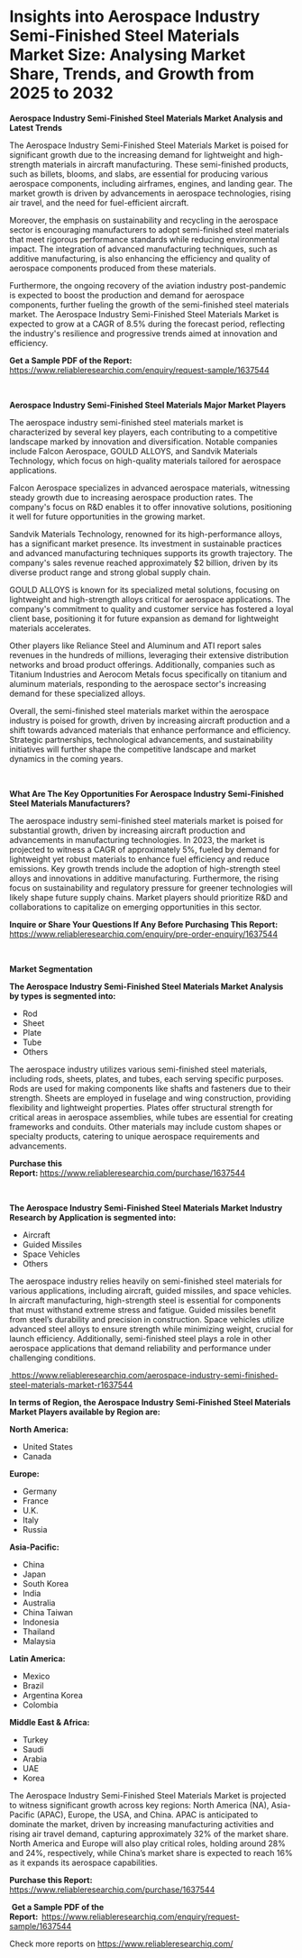 <p><h1>Insights into Aerospace Industry Semi-Finished Steel Materials Market Size: Analysing Market Share, Trends, and Growth from 2025 to 2032</h1></p><p><strong>Aerospace Industry Semi-Finished Steel Materials Market Analysis and Latest Trends</strong></p>
<p><p>The Aerospace Industry Semi-Finished Steel Materials Market is poised for significant growth due to the increasing demand for lightweight and high-strength materials in aircraft manufacturing. These semi-finished products, such as billets, blooms, and slabs, are essential for producing various aerospace components, including airframes, engines, and landing gear. The market growth is driven by advancements in aerospace technologies, rising air travel, and the need for fuel-efficient aircraft.</p><p>Moreover, the emphasis on sustainability and recycling in the aerospace sector is encouraging manufacturers to adopt semi-finished steel materials that meet rigorous performance standards while reducing environmental impact. The integration of advanced manufacturing techniques, such as additive manufacturing, is also enhancing the efficiency and quality of aerospace components produced from these materials.</p><p>Furthermore, the ongoing recovery of the aviation industry post-pandemic is expected to boost the production and demand for aerospace components, further fueling the growth of the semi-finished steel materials market. The Aerospace Industry Semi-Finished Steel Materials Market is expected to grow at a CAGR of 8.5% during the forecast period, reflecting the industry's resilience and progressive trends aimed at innovation and efficiency.</p></p>
<p><strong>Get a Sample PDF of the Report:&nbsp;</strong> <a href="https://www.reliableresearchiq.com/enquiry/request-sample/1637544?utm_campaign=3180&utm_medium=2&utm_source=Github&utm_content=ia&utm_term=23032025&utm_id=aerospace-industry-semi-finished-steel-materials">https://www.reliableresearchiq.com/enquiry/request-sample/1637544</a></p>
<p>&nbsp;</p>
<p><strong>Aerospace Industry Semi-Finished Steel Materials Major Market Players</strong></p>
<p><p>The aerospace industry semi-finished steel materials market is characterized by several key players, each contributing to a competitive landscape marked by innovation and diversification. Notable companies include Falcon Aerospace, GOULD ALLOYS, and Sandvik Materials Technology, which focus on high-quality materials tailored for aerospace applications.</p><p>Falcon Aerospace specializes in advanced aerospace materials, witnessing steady growth due to increasing aerospace production rates. The company's focus on R&D enables it to offer innovative solutions, positioning it well for future opportunities in the growing market.</p><p>Sandvik Materials Technology, renowned for its high-performance alloys, has a significant market presence. Its investment in sustainable practices and advanced manufacturing techniques supports its growth trajectory. The company's sales revenue reached approximately $2 billion, driven by its diverse product range and strong global supply chain.</p><p>GOULD ALLOYS is known for its specialized metal solutions, focusing on lightweight and high-strength alloys critical for aerospace applications. The company's commitment to quality and customer service has fostered a loyal client base, positioning it for future expansion as demand for lightweight materials accelerates.</p><p>Other players like Reliance Steel and Aluminum and ATI report sales revenues in the hundreds of millions, leveraging their extensive distribution networks and broad product offerings. Additionally, companies such as Titanium Industries and Aerocom Metals focus specifically on titanium and aluminum materials, responding to the aerospace sector's increasing demand for these specialized alloys.</p><p>Overall, the semi-finished steel materials market within the aerospace industry is poised for growth, driven by increasing aircraft production and a shift towards advanced materials that enhance performance and efficiency. Strategic partnerships, technological advancements, and sustainability initiatives will further shape the competitive landscape and market dynamics in the coming years.</p></p>
<p>&nbsp;</p>
<p><strong>What Are The Key Opportunities For Aerospace Industry Semi-Finished Steel Materials Manufacturers?</strong></p>
<p><p>The aerospace industry semi-finished steel materials market is poised for substantial growth, driven by increasing aircraft production and advancements in manufacturing technologies. In 2023, the market is projected to witness a CAGR of approximately 5%, fueled by demand for lightweight yet robust materials to enhance fuel efficiency and reduce emissions. Key growth trends include the adoption of high-strength steel alloys and innovations in additive manufacturing. Furthermore, the rising focus on sustainability and regulatory pressure for greener technologies will likely shape future supply chains. Market players should prioritize R&D and collaborations to capitalize on emerging opportunities in this sector.</p></p>
<p><strong>Inquire or Share Your Questions If Any Before Purchasing This Report:</strong> <a href="https://www.reliableresearchiq.com/enquiry/pre-order-enquiry/1637544?utm_campaign=3180&utm_medium=2&utm_source=Github&utm_content=ia&utm_term=23032025&utm_id=aerospace-industry-semi-finished-steel-materials">https://www.reliableresearchiq.com/enquiry/pre-order-enquiry/1637544</a></p>
<p>&nbsp;</p>
<p><strong>Market Segmentation</strong></p>
<p><strong>The Aerospace Industry Semi-Finished Steel Materials Market Analysis by types is segmented into:</strong></p>
<p><ul><li>Rod</li><li>Sheet</li><li>Plate</li><li>Tube</li><li>Others</li></ul></p>
<p><p>The aerospace industry utilizes various semi-finished steel materials, including rods, sheets, plates, and tubes, each serving specific purposes. Rods are used for making components like shafts and fasteners due to their strength. Sheets are employed in fuselage and wing construction, providing flexibility and lightweight properties. Plates offer structural strength for critical areas in aerospace assemblies, while tubes are essential for creating frameworks and conduits. Other materials may include custom shapes or specialty products, catering to unique aerospace requirements and advancements.</p></p>
<p><strong>Purchase this Report:&nbsp;</strong><a href="https://www.reliableresearchiq.com/purchase/1637544?utm_campaign=3180&utm_medium=2&utm_source=Github&utm_content=ia&utm_term=23032025&utm_id=aerospace-industry-semi-finished-steel-materials">https://www.reliableresearchiq.com/purchase/1637544</a></p>
<p>&nbsp;</p>
<p><strong>The Aerospace Industry Semi-Finished Steel Materials Market Industry Research by Application is segmented into:</strong></p>
<p><ul><li>Aircraft</li><li>Guided Missiles</li><li>Space Vehicles</li><li>Others</li></ul></p>
<p><p>The aerospace industry relies heavily on semi-finished steel materials for various applications, including aircraft, guided missiles, and space vehicles. In aircraft manufacturing, high-strength steel is essential for components that must withstand extreme stress and fatigue. Guided missiles benefit from steel’s durability and precision in construction. Space vehicles utilize advanced steel alloys to ensure strength while minimizing weight, crucial for launch efficiency. Additionally, semi-finished steel plays a role in other aerospace applications that demand reliability and performance under challenging conditions.</p></p>
<p><a href="https://www.reliableresearchiq.com/aerospace-industry-semi-finished-steel-materials-market-r1637544?utm_campaign=3180&utm_medium=2&utm_source=Github&utm_content=ia&utm_term=23032025&utm_id=aerospace-industry-semi-finished-steel-materials">&nbsp;https://www.reliableresearchiq.com/aerospace-industry-semi-finished-steel-materials-market-r1637544</a></p>
<p><strong>In terms of Region, the Aerospace Industry Semi-Finished Steel Materials Market Players available by Region are:</strong></p>
<p>
    <p> <strong> North America: </strong>
        <ul>
            <li>United States</li>
            <li>Canada</li>
        </ul>
        </p> 
    <p> <strong> Europe: </strong>
        <ul>
            <li>Germany</li>
            <li>France</li>
            <li>U.K.</li>
            <li>Italy</li>
            <li>Russia</li>
        </ul>
        </p> 
    <p> <strong> Asia-Pacific: </strong>
        <ul>
            <li>China</li>
            <li>Japan</li>
            <li>South Korea</li>
            <li>India</li>
            <li>Australia</li>
            <li>China Taiwan</li>
            <li>Indonesia</li>
            <li>Thailand</li>
            <li>Malaysia</li>
        </ul>
        </p> 
    <p> <strong> Latin America: </strong>
        <ul>
            <li>Mexico</li>
            <li>Brazil</li>
            <li>Argentina Korea</li>
            <li>Colombia</li>
        </ul>
        </p> 
    <p> <strong> Middle East & Africa: </strong>
        <ul>
            <li>Turkey</li>
            <li>Saudi</li>
            <li>Arabia</li>
            <li>UAE</li>
            <li>Korea</li>
        </ul>
    </p>
    </p>
<p><p>The Aerospace Industry Semi-Finished Steel Materials Market is projected to witness significant growth across key regions: North America (NA), Asia-Pacific (APAC), Europe, the USA, and China. APAC is anticipated to dominate the market, driven by increasing manufacturing activities and rising air travel demand, capturing approximately 32% of the market share. North America and Europe will also play critical roles, holding around 28% and 24%, respectively, while China’s market share is expected to reach 16% as it expands its aerospace capabilities.</p></p>
<p><strong>Purchase this Report: </strong><a href="https://www.reliableresearchiq.com/purchase/1637544?utm_campaign=3180&utm_medium=2&utm_source=Github&utm_content=ia&utm_term=23032025&utm_id=aerospace-industry-semi-finished-steel-materials">https://www.reliableresearchiq.com/purchase/1637544</a></p>
<p>&nbsp;<strong>Get a Sample PDF of the Report:&nbsp;&nbsp;</strong><a href="https://www.reliableresearchiq.com/enquiry/request-sample/1637544?utm_campaign=3180&utm_medium=2&utm_source=Github&utm_content=ia&utm_term=23032025&utm_id=aerospace-industry-semi-finished-steel-materials">https://www.reliableresearchiq.com/enquiry/request-sample/1637544</a></p>
<p><strong></strong></p>
<p>Check more reports on <a href="https://www.reliableresearchiq.com/?utm_campaign=3180&utm_medium=2&utm_source=Github&utm_content=ia&utm_term=23032025&utm_id=aerospace-industry-semi-finished-steel-materials">https://www.reliableresearchiq.com/</a></p>